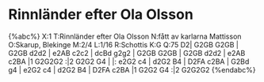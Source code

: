 # Rinnländer efter Ola Olsson

{%abc%}
X:1
T:Rinnländer efter Ola Olsson
N:fått av karlarna Mattisson
O:Skarup, Blekinge
M:2/4
L:1/16
R:Schottis
K:G
Q:75
D2| G2GB G2GB | G2GB d2d2 | e2AB c2c2 | dcBd g2g2 | G2GB G2GB | G2GB d2d2 | e2AB c2BA |1 G2G2G2 :|2 G2G2 G4 |
|: e2G2 c4 | d2G2 B4 | D2FA c2BA | G2Bd g4 | e2G2 c4 | d2G2 B4 | D2FA c2BA |1 G2G2 G4 :|2 G2G2G2
{%endabc%}
